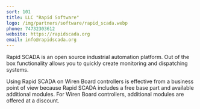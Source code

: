 ```yaml
---
sort: 101
title: LLC "Rapid Software"
logo: /img/partners/software/rapid_scada.webp
phone: 74732303612
website: https://rapidscada.org
email: info@rapidscada.org
---
```


Rapid SCADA is an open source industrial automation platform. Out of the box functionality allows you to quickly create monitoring and dispatching systems.


Using Rapid SCADA on Wiren Board controllers is effective from a business point of view because Rapid SCADA includes a free base part and available additional modules. For Wiren Board controllers, additional modules are offered at a discount.
